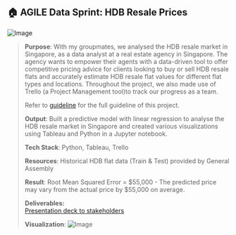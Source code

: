 ## 🏠  AGILE Data Sprint: HDB Resale Prices
![Image](https://github.com/user-attachments/assets/cbddcf6f-d728-4054-ab2d-2e46ef7b7d63)
>
> **Purpose**: With my groupmates, we analysed the HDB resale market in Singapore, as a data analyst at a real estate agency in Singapore. The agency wants to empower their agents with a data-driven tool to offer competitive
> pricing advice for clients looking to buy or sell HDB resale flats and accurately estimate HDB resale flat values for different flat types and locations. Throughout the project, we also made use of Trello (a Project Management tool)to track our progress as a team.
>
> Refer to [guideline](https://github.com/amandaluah/HDB-resale-prices/blob/6c539491fc827559fe478c28bf88ba68c859f81f/Data%20Sprint%20%F0%9F%93%8B%20Guidelines%20-%20HDB%20Resale%20Prices.pdf) for the full guideline of this project.
>
> **Output**: Built a predictive model with linear regression to analyse the HDB resale market in Singapore and created various visualizations using Tableau and Python in a Jupyter notebook.
>
> **Tech Stack**: Python, Tableau, Trello
>
> **Resources**: Historical HDB flat data (Train & Test) provided by General Assembly
>
> **Result**: Root Mean Squared Error = $55,000 - The predicted price may vary from the actual price by $55,000 on average.
>
> **Deliverables:** <br/>
> [Presentation deck to stakeholders](https://github.com/amandaluah/HDB-resale-prices/blob/6c539491fc827559fe478c28bf88ba68c859f81f/HDB%20Resale%20Price%20Modeling_%20Presentation%20Deck.pptx.pdf) <br/>
>
> **Visualization**:
> ![Image](https://github.com/user-attachments/assets/94a7ce28-6f7e-46c6-b7a2-3efe05cf00b1)

